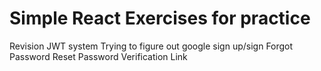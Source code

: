 # Simple React Exercises for practice

Revision JWT system
Trying to figure out google sign up/sign
Forgot Password
Reset Password
Verification Link
